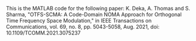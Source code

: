 This is the MATLAB code for the following paper: K. Deka, A. Thomas and S. Sharma, "OTFS-SCMA: A Code-Domain NOMA Approach for Orthogonal Time Frequency Space Modulation," in IEEE Transactions on Communications, vol. 69, no. 8, pp. 5043-5058, Aug. 2021, doi: 10.1109/TCOMM.2021.3075237
